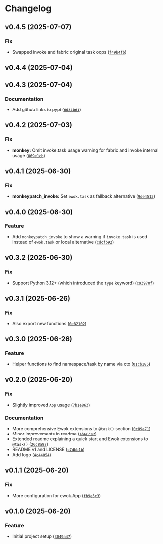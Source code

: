 # Changelog

<!--next-version-placeholder-->

## v0.4.5 (2025-07-07)

### Fix

* Swapped invoke and fabric original task oops ([`f49b4fb`](https://github.com/educationwarehouse/ewok/commit/f49b4fbe12c489e113dad68f5977b104fb04b4a4))

## v0.4.4 (2025-07-04)



## v0.4.3 (2025-07-04)

### Documentation

* Add github links to pypi ([`6d31b61`](https://github.com/educationwarehouse/ewok/commit/6d31b614445540b943f94714b50ca533984b9a35))

## v0.4.2 (2025-07-03)

### Fix

* **monkey:** Omit invoke.task usage warning for fabric and invoke internal usage ([`069e1cb`](https://github.com/educationwarehouse/ewok/commit/069e1cba8d6b7d5a595f133a2b121eb38b4415fe))

## v0.4.1 (2025-06-30)

### Fix

* **monkeypatch_invoke:** Set `ewok.task` as fallback alternative ([`9de4513`](https://github.com/educationwarehouse/ewok/commit/9de4513ba55c86023a26883e53e6bd9066856f44))

## v0.4.0 (2025-06-30)

### Feature

* Add `monkeypatch_invoke` to show a warning if `invoke.task` is used instead of `ewok.task` or local alternative ([`cdcfb92`](https://github.com/educationwarehouse/ewok/commit/cdcfb920e7aaa0e39504ad9525c0f8aaa45d65ec))

## v0.3.2 (2025-06-30)

### Fix

* Support Python 3.12+ (which introduced the `type` keyword) ([`c93970f`](https://github.com/educationwarehouse/ewok/commit/c93970f1f97b13d790512cf76cc2f365195ea74f))

## v0.3.1 (2025-06-26)

### Fix

* Also export new functions ([`0e82102`](https://github.com/educationwarehouse/ewok/commit/0e82102a085e681445ee2622ffcb466798a790b3))

## v0.3.0 (2025-06-26)

### Feature

* Helper functions to find namespace/task by name via ctx ([`01cb185`](https://github.com/educationwarehouse/ewok/commit/01cb185a3014e5f9cda387a23e69e6890fefdb5d))

## v0.2.0 (2025-06-20)

### Fix

* Slightly improved `App` usage ([`7b1e863`](https://github.com/educationwarehouse/ewok/commit/7b1e8633992519ec9d52d5ae57e7767abf734938))

### Documentation

* More comprehensive Ewok extensions to `@task()` section ([`0c89a71`](https://github.com/educationwarehouse/ewok/commit/0c89a71f9543defd870a1ff38b7ce1bf4c201439))
* Minor improvements in readme ([`ab66c42`](https://github.com/educationwarehouse/ewok/commit/ab66c42f8810cb5f16c9bb9b33340eb8a9194a57))
* Extended readme explaining a quick start and Ewok extensions to `@task()` ([`26c8a82`](https://github.com/educationwarehouse/ewok/commit/26c8a828fbd515b76d33ce3ca05ec069456d28b5))
* README v1 and LICENSE ([`c7dbb1b`](https://github.com/educationwarehouse/ewok/commit/c7dbb1b5b144ec99241d5674b5a4da65e90804a6))
* Add logo ([`4c44054`](https://github.com/educationwarehouse/ewok/commit/4c44054467fb4129c7f070bffc426277d1840927))

## v0.1.1 (2025-06-20)

### Fix

* More configuration for ewok.App ([`fb9e5c3`](https://github.com/educationwarehouse/ewok/commit/fb9e5c35329fa9c20aeda598bac9dea0bc430c4c))

## v0.1.0 (2025-06-20)

### Feature

* Initial project setup ([`3049a47`](https://github.com/educationwarehouse/ewok/commit/3049a4784e1abf659ccfb098493282a0c62f535e))
